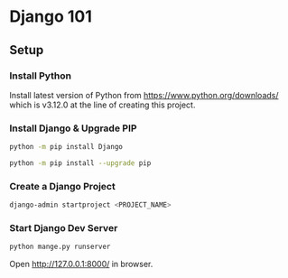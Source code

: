 # Django 101

## Setup

### Install Python

Install latest version of Python from https://www.python.org/downloads/ which is v3.12.0 at the line of creating this project.

### Install Django & Upgrade PIP

```bash
python -m pip install Django

python -m pip install --upgrade pip
```

### Create a Django Project

```bash
django-admin startproject <PROJECT_NAME>
```

### Start Django Dev Server

```bash
python mange.py runserver
```

Open http://127.0.0.1:8000/ in browser.
